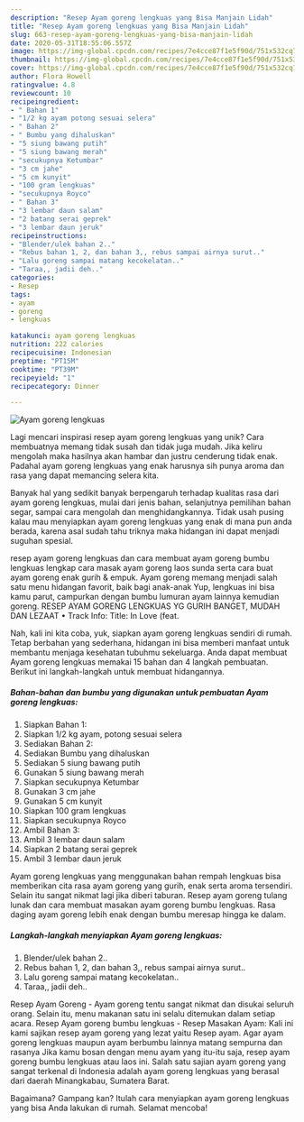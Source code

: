 ```yaml
---
description: "Resep Ayam goreng lengkuas yang Bisa Manjain Lidah"
title: "Resep Ayam goreng lengkuas yang Bisa Manjain Lidah"
slug: 663-resep-ayam-goreng-lengkuas-yang-bisa-manjain-lidah
date: 2020-05-31T18:55:06.557Z
image: https://img-global.cpcdn.com/recipes/7e4cce87f1e5f90d/751x532cq70/ayam-goreng-lengkuas-foto-resep-utama.jpg
thumbnail: https://img-global.cpcdn.com/recipes/7e4cce87f1e5f90d/751x532cq70/ayam-goreng-lengkuas-foto-resep-utama.jpg
cover: https://img-global.cpcdn.com/recipes/7e4cce87f1e5f90d/751x532cq70/ayam-goreng-lengkuas-foto-resep-utama.jpg
author: Flora Howell
ratingvalue: 4.8
reviewcount: 10
recipeingredient:
- " Bahan 1"
- "1/2 kg ayam potong sesuai selera"
- " Bahan 2"
- " Bumbu yang dihaluskan"
- "5 siung bawang putih"
- "5 siung bawang merah"
- "secukupnya Ketumbar"
- "3 cm jahe"
- "5 cm kunyit"
- "100 gram lengkuas"
- "secukupnya Royco"
- " Bahan 3"
- "3 lembar daun salam"
- "2 batang serai geprek"
- "3 lembar daun jeruk"
recipeinstructions:
- "Blender/ulek bahan 2.."
- "Rebus bahan 1, 2, dan bahan 3,, rebus sampai airnya surut.."
- "Lalu goreng sampai matang kecokelatan.."
- "Taraa,, jadii deh.."
categories:
- Resep
tags:
- ayam
- goreng
- lengkuas

katakunci: ayam goreng lengkuas 
nutrition: 222 calories
recipecuisine: Indonesian
preptime: "PT15M"
cooktime: "PT39M"
recipeyield: "1"
recipecategory: Dinner

---
```



![Ayam goreng lengkuas](https://img-global.cpcdn.com/recipes/7e4cce87f1e5f90d/751x532cq70/ayam-goreng-lengkuas-foto-resep-utama.jpg)

Lagi mencari inspirasi resep ayam goreng lengkuas yang unik? Cara membuatnya memang tidak susah dan tidak juga mudah. Jika keliru mengolah maka hasilnya akan hambar dan justru cenderung tidak enak. Padahal ayam goreng lengkuas yang enak harusnya sih punya aroma dan rasa yang dapat memancing selera kita.

Banyak hal yang sedikit banyak berpengaruh terhadap kualitas rasa dari ayam goreng lengkuas, mulai dari jenis bahan, selanjutnya pemilihan bahan segar, sampai cara mengolah dan menghidangkannya. Tidak usah pusing kalau mau menyiapkan ayam goreng lengkuas yang enak di mana pun anda berada, karena asal sudah tahu triknya maka hidangan ini dapat menjadi suguhan spesial.

resep ayam goreng lengkuas dan cara membuat ayam goreng bumbu lengkuas lengkap cara masak ayam goreng laos sunda serta cara buat ayam goreng enak gurih &amp; empuk. Ayam goreng memang menjadi salah satu menu hidangan favorit, baik bagi anak-anak Yup, lengkuas ini bisa kamu parut, campurkan dengan bumbu lumuran ayam lainnya kemudian goreng. RESEP AYAM GORENG LENGKUAS YG GURIH BANGET, MUDAH DAN LEZAAT • Track Info: Title: In Love (feat.


Nah, kali ini kita coba, yuk, siapkan ayam goreng lengkuas sendiri di rumah. Tetap berbahan yang sederhana, hidangan ini bisa memberi manfaat untuk membantu menjaga kesehatan tubuhmu sekeluarga. Anda dapat membuat Ayam goreng lengkuas memakai 15 bahan dan 4 langkah pembuatan. Berikut ini langkah-langkah untuk membuat hidangannya.

<!--inarticleads1-->

##### Bahan-bahan dan bumbu yang digunakan untuk pembuatan Ayam goreng lengkuas:

1. Siapkan  Bahan 1:
1. Siapkan 1/2 kg ayam, potong sesuai selera
1. Sediakan  Bahan 2:
1. Sediakan  Bumbu yang dihaluskan
1. Sediakan 5 siung bawang putih
1. Gunakan 5 siung bawang merah
1. Siapkan secukupnya Ketumbar
1. Gunakan 3 cm jahe
1. Gunakan 5 cm kunyit
1. Siapkan 100 gram lengkuas
1. Siapkan secukupnya Royco
1. Ambil  Bahan 3:
1. Ambil 3 lembar daun salam
1. Siapkan 2 batang serai geprek
1. Ambil 3 lembar daun jeruk


Ayam goreng lengkuas yang menggunakan bahan rempah lengkuas bisa memberikan cita rasa ayam goreng yang gurih, enak serta aroma tersendiri. Selain itu sangat nikmat lagi jika diberi taburan. Resep ayam goreng tulang lunak dan cara membuat masakan ayam goreng bumbu lengkuas. Rasa daging ayam goreng lebih enak dengan bumbu meresap hingga ke dalam. 

<!--inarticleads2-->

##### Langkah-langkah menyiapkan Ayam goreng lengkuas:

1. Blender/ulek bahan 2..
1. Rebus bahan 1, 2, dan bahan 3,, rebus sampai airnya surut..
1. Lalu goreng sampai matang kecokelatan..
1. Taraa,, jadii deh..


Resep Ayam Goreng - Ayam goreng tentu sangat nikmat dan disukai seluruh orang. Selain itu, menu makanan satu ini selalu ditemukan dalam setiap acara. Resep Ayam goreng bumbu lengkuas - Resep Masakan Ayam: Kali ini kami sajikan resep ayam goreng yang lezat yaitu Resep ayam. Agar ayam goreng lengkuas maupun ayam berbumbu lainnya matang sempurna dan rasanya Jika kamu bosan dengan menu ayam yang itu-itu saja, resep ayam goreng bumbu lengkuas atau laos ini. Salah satu sajian ayam goreng yang sangat terkenal di Indonesia adalah ayam goreng lengkuas yang berasal dari daerah Minangkabau, Sumatera Barat. 

Bagaimana? Gampang kan? Itulah cara menyiapkan ayam goreng lengkuas yang bisa Anda lakukan di rumah. Selamat mencoba!
